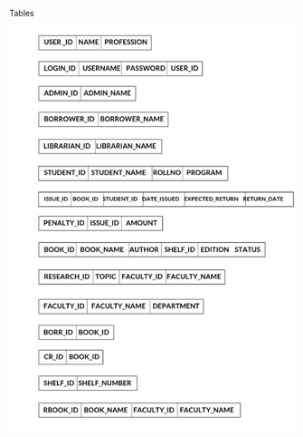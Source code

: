 Tables

![Alt Text](https://github.com/RohithYogi/Library-Management-System/blob/master/tables/1.png)
